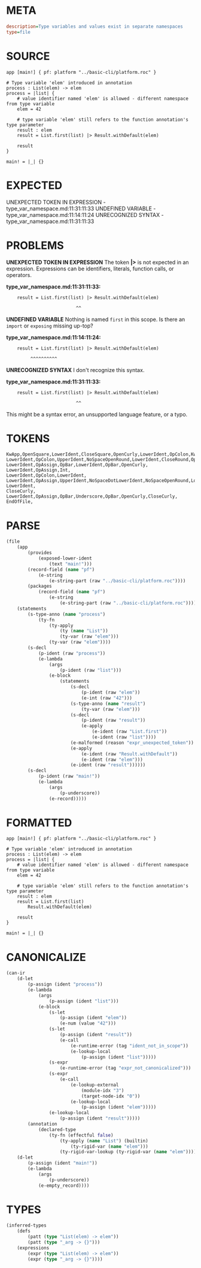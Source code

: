 # META
~~~ini
description=Type variables and values exist in separate namespaces
type=file
~~~
# SOURCE
~~~roc
app [main!] { pf: platform "../basic-cli/platform.roc" }

# Type variable 'elem' introduced in annotation
process : List(elem) -> elem
process = |list| {
    # value identifier named 'elem' is allowed - different namespace from type variable
    elem = 42

    # type variable 'elem' still refers to the function annotation's type parameter
    result : elem
    result = List.first(list) |> Result.withDefault(elem)

    result
}

main! = |_| {}
~~~
# EXPECTED
UNEXPECTED TOKEN IN EXPRESSION - type_var_namespace.md:11:31:11:33
UNDEFINED VARIABLE - type_var_namespace.md:11:14:11:24
UNRECOGNIZED SYNTAX - type_var_namespace.md:11:31:11:33
# PROBLEMS
**UNEXPECTED TOKEN IN EXPRESSION**
The token **|>** is not expected in an expression.
Expressions can be identifiers, literals, function calls, or operators.

**type_var_namespace.md:11:31:11:33:**
```roc
    result = List.first(list) |> Result.withDefault(elem)
```
                              ^^


**UNDEFINED VARIABLE**
Nothing is named `first` in this scope.
Is there an `import` or `exposing` missing up-top?

**type_var_namespace.md:11:14:11:24:**
```roc
    result = List.first(list) |> Result.withDefault(elem)
```
             ^^^^^^^^^^


**UNRECOGNIZED SYNTAX**
I don't recognize this syntax.

**type_var_namespace.md:11:31:11:33:**
```roc
    result = List.first(list) |> Result.withDefault(elem)
```
                              ^^

This might be a syntax error, an unsupported language feature, or a typo.

# TOKENS
~~~zig
KwApp,OpenSquare,LowerIdent,CloseSquare,OpenCurly,LowerIdent,OpColon,KwPlatform,StringStart,StringPart,StringEnd,CloseCurly,
LowerIdent,OpColon,UpperIdent,NoSpaceOpenRound,LowerIdent,CloseRound,OpArrow,LowerIdent,
LowerIdent,OpAssign,OpBar,LowerIdent,OpBar,OpenCurly,
LowerIdent,OpAssign,Int,
LowerIdent,OpColon,LowerIdent,
LowerIdent,OpAssign,UpperIdent,NoSpaceDotLowerIdent,NoSpaceOpenRound,LowerIdent,CloseRound,OpPizza,UpperIdent,NoSpaceDotLowerIdent,NoSpaceOpenRound,LowerIdent,CloseRound,
LowerIdent,
CloseCurly,
LowerIdent,OpAssign,OpBar,Underscore,OpBar,OpenCurly,CloseCurly,
EndOfFile,
~~~
# PARSE
~~~clojure
(file
	(app
		(provides
			(exposed-lower-ident
				(text "main!")))
		(record-field (name "pf")
			(e-string
				(e-string-part (raw "../basic-cli/platform.roc"))))
		(packages
			(record-field (name "pf")
				(e-string
					(e-string-part (raw "../basic-cli/platform.roc"))))))
	(statements
		(s-type-anno (name "process")
			(ty-fn
				(ty-apply
					(ty (name "List"))
					(ty-var (raw "elem")))
				(ty-var (raw "elem"))))
		(s-decl
			(p-ident (raw "process"))
			(e-lambda
				(args
					(p-ident (raw "list")))
				(e-block
					(statements
						(s-decl
							(p-ident (raw "elem"))
							(e-int (raw "42")))
						(s-type-anno (name "result")
							(ty-var (raw "elem")))
						(s-decl
							(p-ident (raw "result"))
							(e-apply
								(e-ident (raw "List.first"))
								(e-ident (raw "list"))))
						(e-malformed (reason "expr_unexpected_token"))
						(e-apply
							(e-ident (raw "Result.withDefault"))
							(e-ident (raw "elem")))
						(e-ident (raw "result"))))))
		(s-decl
			(p-ident (raw "main!"))
			(e-lambda
				(args
					(p-underscore))
				(e-record)))))
~~~
# FORMATTED
~~~roc
app [main!] { pf: platform "../basic-cli/platform.roc" }

# Type variable 'elem' introduced in annotation
process : List(elem) -> elem
process = |list| {
	# value identifier named 'elem' is allowed - different namespace from type variable
	elem = 42

	# type variable 'elem' still refers to the function annotation's type parameter
	result : elem
	result = List.first(list)
		Result.withDefault(elem)

	result
}

main! = |_| {}
~~~
# CANONICALIZE
~~~clojure
(can-ir
	(d-let
		(p-assign (ident "process"))
		(e-lambda
			(args
				(p-assign (ident "list")))
			(e-block
				(s-let
					(p-assign (ident "elem"))
					(e-num (value "42")))
				(s-let
					(p-assign (ident "result"))
					(e-call
						(e-runtime-error (tag "ident_not_in_scope"))
						(e-lookup-local
							(p-assign (ident "list")))))
				(s-expr
					(e-runtime-error (tag "expr_not_canonicalized")))
				(s-expr
					(e-call
						(e-lookup-external
							(module-idx "3")
							(target-node-idx "0"))
						(e-lookup-local
							(p-assign (ident "elem")))))
				(e-lookup-local
					(p-assign (ident "result")))))
		(annotation
			(declared-type
				(ty-fn (effectful false)
					(ty-apply (name "List") (builtin)
						(ty-rigid-var (name "elem")))
					(ty-rigid-var-lookup (ty-rigid-var (name "elem")))))))
	(d-let
		(p-assign (ident "main!"))
		(e-lambda
			(args
				(p-underscore))
			(e-empty_record))))
~~~
# TYPES
~~~clojure
(inferred-types
	(defs
		(patt (type "List(elem) -> elem"))
		(patt (type "_arg -> {}")))
	(expressions
		(expr (type "List(elem) -> elem"))
		(expr (type "_arg -> {}"))))
~~~
